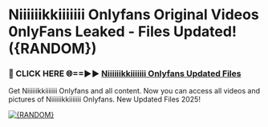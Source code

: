 # Niiiiiikkiiiiiii Onlyfans Original Videos 0nlyFans Leaked - Files Updated! ({RANDOM})

<h3>🔴 CLICK HERE 🌐==►► <a href="https://betterlinks.top/A2PfLJ" rel="nofollow">Niiiiiikkiiiiiii Onlyfans Updated Files</a></h3>

Get Niiiiiikkiiiiiii Onlyfans and all content. Now you can access all videos and pictures of Niiiiiikkiiiiiii Onlyfans. New Updated Files 2025!

[![{RANDOM}](https://i.imgur.com/ppqm5kG.gif)](https://betterlinks.top/A2PfLJ)